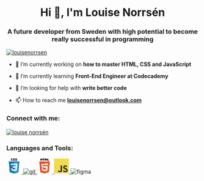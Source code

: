 <h1 align="center">Hi 👋, I'm Louise Norrsén</h1>
<h3 align="center">A future developer from Sweden with high potential to become really successful in programming</h3>

<p align="left"> <a href="https://github.com/ryo-ma/github-profile-trophy"><img src="https://github-profile-trophy.vercel.app/?username=louisenorrsen" alt="louisenorrsen" /></a> </p>

- 🔭 I’m currently working on **how to master HTML, CSS and JavaScript**

- 🌱 I’m currently learning **Front-End Engineer at Codecademy**

- 🤝 I’m looking for help with **write better code**

- 📫 How to reach me **louisenorrsen@outlook.com**

<h3 align="left">Connect with me:</h3>
<p align="left">
<a href="https://www.linkedin.com/in/louisenorrsen" target="blank"><img align="center" src="https://raw.githubusercontent.com/rahuldkjain/github-profile-readme-generator/master/src/images/icons/Social/linked-in-alt.svg" alt="louise norrsén" height="30" width="40" /></a>
</p>

<h3 align="left">Languages and Tools:</h3>
<p align="left"> 
  <a href="https://www.w3schools.com/css/" target="_blank" rel="noreferrer"> 
  <img src="https://raw.githubusercontent.com/devicons/devicon/master/icons/css3/css3-original-wordmark.svg" alt="css3" width="40" height="40"/> </a> 
  <a href="https://git-scm.com/" target="_blank" rel="noreferrer"> 
  <img src="https://www.vectorlogo.zone/logos/git-scm/git-scm-icon.svg" alt="git" width="40" height="40"/> </a> 
  <a href="https://www.w3.org/html/" target="_blank" rel="noreferrer"> 
  <img src="https://raw.githubusercontent.com/devicons/devicon/master/icons/html5/html5-original-wordmark.svg" alt="html5" width="40" height="40"/> </a> 
  <a href="https://developer.mozilla.org/en-US/docs/Web/JavaScript" target="_blank" rel="noreferrer"> 
  <img src="https://raw.githubusercontent.com/devicons/devicon/master/icons/javascript/javascript-original.svg" alt="javascript" width="40" height="40"/> </a> 
  <img src="https://cdn.jsdelivr.net/gh/devicons/devicon/icons/figma/figma-original.svg" alt="figma" width="40" height="40"/></p>


